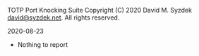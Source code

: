 
TOTP Port Knocking Suite
Copyright (C) 2020 David M. Syzdek <david@syzdek.net>.
All rights reserved.

2020-08-23
   - Nothing to report

